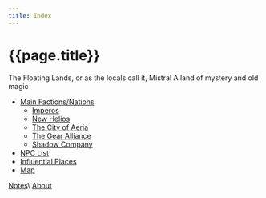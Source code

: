 ```yaml
---
title: Index
---
```


# {{page.title}}

The Floating Lands, or as the locals call it, Mistral A land of mystery and old magic

- [Main Factions/Nations](Factions/Summary)
  - [Imperos](Factions/Imperos/Summary)
  - [New Helios](<Factions/New Helios/Summary>)
  - [The City of Aeria](<Factions/The City of Aeria/Summary>)
  - [The Gear Alliance](<Factions/The Gear Alliance/Summary>)
  - [Shadow Company](<Factions/Shadow Company/Summary>)
- [NPC List](NPCs/index)
- [Influential Places]()
- [Map]()

[Notes](notes)\\
[About](about)
